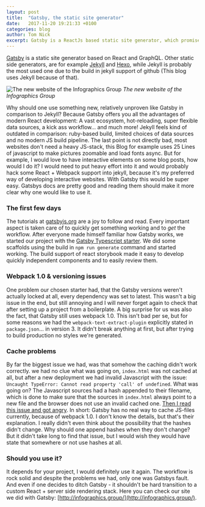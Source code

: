 ```yaml
---
layout: post
title:  "Gatsby, the static site generator"
date:   2017-11-20 19:21:33 +0100
categories: blog
author: Tom Nick
excerpt: Gatsby is a ReactJs based static site generator, which promises blazing fast development speed using the latest tech. At Infogrophics Group we just redid our landing page with Gatsby, was it able to hold its promise?
---
```


[Gatsby](https://www.gatsbyjs.org/) is a static site generator based on React and GraphQL. Other static side generators, are for example [Jekyll](https://jekyllrb.com/) and [Hexo](https://hexo.io/), while Jekyll is probably the most used one due to the build in jekyll support of github (This blog uses Jekyll because of that).

![The new website of the Infographics Group](/assets/gatsby/igraphics-small.jpg)
*The new website of the Infographics Group*

Why should one use something new, relatively unproven like Gatsby in comparison to Jekyll? Because Gatsby offers you all the advantages of modern React development: A vast ecosystem, hot-reloading, super flexible data sources, a kick ass workflow... and much more! Jekyll feels kind of outdated in comparison: ruby-based build, limited choices of data sources and no modern JS build pipeline. The last point is not directly bad, most websites don't need a heavy JS-stack, this Blog for example uses 25 Lines of javascript to make pictures zoomable and load fonts async. But for example, I would love to have interactive elements on some blog posts, how would I do it? I would need to put heavy effort into it and would probably hack some React + Webpack support into jekyll, because it's my preferred way of developing interactive websites. With Gatsby this would be super easy.
Gatsbys docs are pretty good and reading them should make it more clear why one would like to use it.

### The first few days

The tutorials at [gatsbyjs.org](https://www.gatsbyjs.org/) are a joy to follow and read. Every important aspect is taken care of to quickly get something working and to *get* the workflow.
After everyone made himself familiar how Gatsby works, we started our project with the [Gatsby Typescript starter](https://github.com/fabien0102/gatsby-starter). We did some scaffolds using the build in `npm run generate` command and started working. The build support of react storybook made it easy to develop quickly independent components and to easily review them.

### Webpack 1.0 & versioning issues

One problem our chosen starter had, that the Gatsby versions weren't actually locked at all, every dependency was set to latest. This wasn't a big issue in the end, but still annoying and I will never forget again to check that after setting up a project from a boilerplate.
A big surprise for us was also the fact, that Gatsby still uses webpack 1.0. This isn't bad per se, but for some reasons we had the `webpack-text-extract-plugin` explicitly stated in `package.json`... in version 3. It didn't break anything at first, but after trying to build production no styles we're generated.

### Cache problems

By far the biggest issue we had, was that somehow the caching didn't work correctly. we had no clue what was going on, `index.html` was not cached at all, but after a new deployment we had invalid Javascript with the issue: `Uncaught TypeError: Cannot read property 'call' of undefined`. What was going on? The Javascript sources had a hash appended to their filename, which is done to make sure that the sources in `index.html` always point to a new file and the browser does not use an invalid cached one. [Then I read this issue and got angry](https://github.com/gatsbyjs/gatsby/issues/2631). In short: Gatsby has no real way to cache JS-files currently, because of webpack 1.0. I don't know the details, but that's their explanation. I really didn't even think about the possibility that the hashes didn't change. Why should one append hashes when they don't change? But it didn't take long to find that issue, but I would wish they would have state that somewhere or not use hashes at all.

### Should you use it?

It depends for your project, I would definitely use it again. The workflow is rock solid and despite the problems we had, only one was Gatsbys fault. And even if one decides to ditch Gatsby - it shouldn't be hard transition to a custom React + server side rendering stack.
Here you can check our site we did with Gatsby: [http://infographics.group/](http://infographics.group/).
